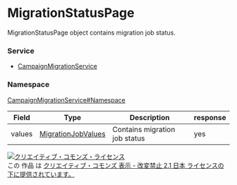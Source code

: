 

# MigrationStatusPage

MigrationStatusPage object contains migration job status.

### Service

+ [CampaignMigrationService](../../services/CampaignMigrationService.md)

### Namespace

[CampaignMigrationService#Namespace](../../services/CampaignMigrationService.md#namespace)

| Field | Type | Description | response |
| ----- | ---- | ----------- | -------- |
| values | [MigrationJobValues](./MigrationJobValues.md) | Contains migration job status | yes | |

<a rel="license" href="http://creativecommons.org/licenses/by-nd/2.1/jp/"><img alt="クリエイティブ・コモンズ・ライセンス" style="border-width:0" src="https://i.creativecommons.org/l/by-nd/2.1/jp/88x31.png" /></a><br />この 作品 は <a rel="license" href="http://creativecommons.org/licenses/by-nd/2.1/jp/">クリエイティブ・コモンズ 表示 - 改変禁止 2.1 日本 ライセンスの下に提供されています。</a>
